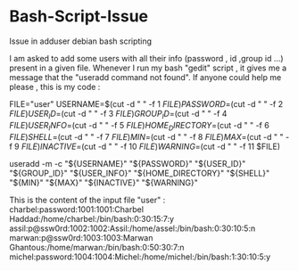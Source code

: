 # Bash-Script-Issue
Issue in adduser debian bash scripting



I am asked to add some users with all their info (password , id ,group id ...) present in a given file. Whenever I run my bash "gedit" script , it gives me a message that the "useradd command not found". If anyone could help me please , this is my code :

 FILE="user"
   USERNAME=$(cut -d " " -f 1 $FILE)
   PASSWORD=$(cut -d " " -f 2 $FILE)
   USER_ID=$(cut -d " " -f 3 $FILE)
   GROUP_ID=$(cut -d " " -f 4 $FILE)
   USER_INFO=$(cut -d " " -f 5 $FILE)
   HOME_DIRECTORY=$(cut -d " " -f 6 $FILE)
   SHELL=$(cut -d " " -f 7 $FILE)
   MIN=$(cut -d " " -f 8 $FILE)
   MAX=$(cut -d " " -f 9 $FILE)
   INACTIVE=$(cut -d " " -f 10 $FILE)
   WARNING=$(cut -d " " -f 11 $FILE)
   
   useradd -m -c "${USERNAME}" "${PASSWORD}" "${USER_ID}" "${GROUP_ID}" "${USER_INFO}" "${HOME_DIRECTORY}" "${SHELL}" "${MIN}" "${MAX}" "${INACTIVE}" "${WARNING}"
   
   
This is the content of the input file "user" :
charbel:password:1001:1001:Charbel Haddad:/home/charbel:/bin/bash:0:30:15:7:y
assil:p@ssw0rd:1002:1002:Assil:/home/assel:/bin/bash:0:30:10:5:n
marwan:p@ssw0rd:1003:1003:Marwan Ghantous:/home/marwan:/bin/bash:0:50:30:7:n 
michel:password:1004:1004:Michel:/home/michel:/bin/bash:1:30:10:5:y

